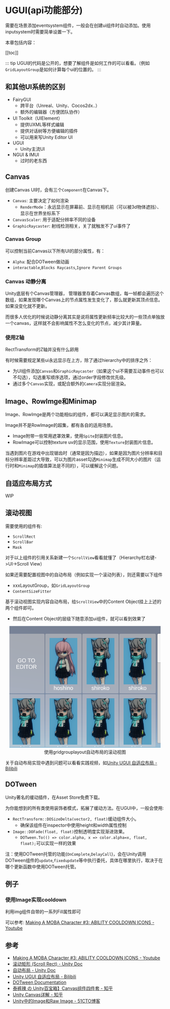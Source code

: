 # UGUI(api功能部分)

需要在场景添加eventsystem组件，一般会在创建ui组件时自动添加。使用inputsystem时需要简单设置一下。

本章包括内容：

[[toc]]

::: tip
UGUI的代码是公开的，想要了解组件是如何工作的可以看看。（例如`GridLayoutGroup`是如何计算每个ui的位置的。
:::

## 和其他UI系统的区别
- FairyGUI
    - 跨平台（Unreal、Unity、Cocos2dx..）
    - 额外的编辑器（方便团队协作）
- UI Toolkit（UIElement）
    - 提供UXML等样式编辑
    - 提供对话树等方便编辑的插件
    - 可以用来写Unity Editor UI
- UGUI
    - Unity主流UI
- NGUI & IMUI
    - 过时的老东西

## Canvas

创建Canvas UI时，会有三个`Component`在Canvas下。
- `Canvas`: 主要决定了如何渲染
    - `RenderMode`：永远显示在屏幕前、显示在相机前（可以被3d物体遮挡）、显示在世界坐标系下
- `CanvasScaler`: 用于适配分辨率不同的设备
- `GraphicRaycaster`: 射线检测相关，关了就触发不了ui事件了

### Canvas Group

可以控制当前Canvas以下所有UI的部分属性，有：
- `Alpha`: 配合DOTween做动画
- `interactable`,`Blocks Raycasts`,`Ignore Parent Groups`

### Canvas 动静分离

Unity底层有个Canvas管理器， 管理器里存着Canvas数组，每一帧都会遍历这个数组，如果发现哪个Canvas上的节点属性发生变化了，那么就更新其顶点信息。如果没变化就不更新。

而很多人优化的时候说动静分离其实是说将属性更新频率比较大的一些顶点单独放一个canvas，这样就不会影响属性不怎么变化的节点，减少其计算量。

### 使用Z轴

RectTransform的Z轴并没有什么卵用

有时候需要规定某些ui永远显示在上方，除了通过hierarchy中的排序之外：
- 为UI组件添加`Canvas`和`GraphicRaycaster`（如果这个ui不需要互动事件也可以不勾选），勾选重写顺序选项，通过order字段修改优先级。
- 通过多个`Canvas`实现，或配合额外的`Camera`实现分层渲染。


## Image、RowImge和Minimap

Image、RowImge是两个功能相似的组件，都可以满足显示图片的需求。

Image并不是RowImage的超集，都有各自的适用场景。
- Image附带一些常用遮罩效果，使用`Spite`封装图片信息。
- RowImage可以控制texture uv的显示范围，使用`Texture`封装图片信息。

当遇到图片在游戏中出现锯齿时（通常是因为描边），如果是因为图片分辨率和目标分辨率差距过大导致，可以为图片asset勾选`Minimap`生成不同大小的图片（运行时和`Minimap`的插值算法是不同的），可以缓解这个问题。

## 自适应布局方式

WIP

## 滚动视图

需要使用的组件有:
- `ScrollRect`
- `ScrollBar`
- `Mask`

对于以上组件的引用关系新建一个`ScrollView`看看就懂了（Hierarchy栏右键->UI->Scroll View）

如果还需要配置视图中的自动布局（例如实现一个滚动列表），则还需要以下组件
- xxxLayoutGroup，如`GridLayoutGroup`
- `ContentSizeFitter`

基于滚动视图实现内容自动布局，给`ScrollView`中的Content Object挂上上述的两个组件即可。
- 然后在Content Object的层级下随意添加ui组件，就可以看到效果了

<center><img src="./../img/ugui-1.png"> </center>

<center>使用gridgrouplayout自动布局的滚动视图</center>


关于自动布局实现中遇到问题可以看看实践视频，如[Unity UGUI 自适应布局 - Bilibili](https://www.bilibili.com/video/BV1F741147L8)


## DOTween

Unity著名的缓动插件，在Asset Store免费下载。

为你能想到的所有类使用装饰者模式，拓展了缓动方法。在UGUI中，一般会使用:
- `RectTransform::DOSizeDelta(vector2, float)`缓动组件大小。
    - 确保该组件在inspector中使用height和width属性控制
- `Image::DOFade(float, float)`控制透明度实现渐进效果。
    - `DOTween.To(() => color.alpha, x => color.alpha=x, float, float);`可以实现一样的效果

注：使用DOTween托管的功能(`OnComplete`,`DelayCall`)，会在Unity调用DOTween组件的`update`,`fixedupdate`等中执行委托，具体在哪里执行，取决于在哪个更新函数中使用DOTween托管。

## 例子

### 使用Image实现cooldown

利用img组件自带的一系列Fill属性即可

可以参考: [Making A MOBA Character #3: ABILITY COOLDOWN ICONS - Youtube](https://www.youtube.com/watch?v=wtrkrsJfz_4)

## 参考
- [Making A MOBA Character #3: ABILITY COOLDOWN ICONS - Youtube](https://www.youtube.com/watch?v=wtrkrsJfz_4)
- [滚动矩形 (Scroll Rect) - Unity Doc](https://docs.unity3d.com/cn/current/Manual/script-ScrollRect.html)
- [自动布局 - Unity Doc](https://docs.unity3d.com/cn/current/Manual/UIAutoLayout.html)
- [Unity UGUI 自适应布局 - Bilibili](https://www.bilibili.com/video/BV1F741147L8)
- [DOTween Documentation](https://dotween.demigiant.com/documentation.php)
- [泰裤辣 の Unity百宝箱】Canvas组件四件套 - 知乎](https://zhuanlan.zhihu.com/p/629759121)
- [Unity Canvas详解 - 知乎](https://zhuanlan.zhihu.com/p/634891882)
- [Unity中的Image和Raw Image - 51CTO博客](https://blog.51cto.com/u_15296378/3017736)